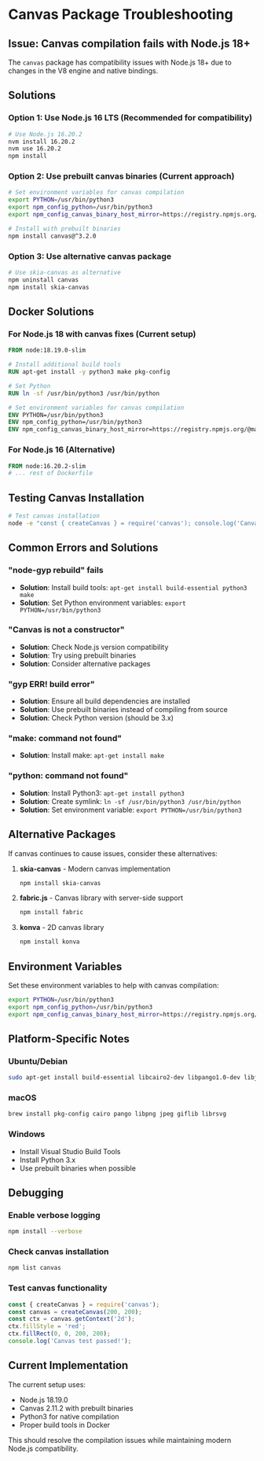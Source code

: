 # Canvas Package Troubleshooting

## Issue: Canvas compilation fails with Node.js 18+

The `canvas` package has compatibility issues with Node.js 18+ due to changes in the V8 engine and native bindings.

## Solutions

### Option 1: Use Node.js 16 LTS (Recommended for compatibility)
```bash
# Use Node.js 16.20.2
nvm install 16.20.2
nvm use 16.20.2
npm install
```

### Option 2: Use prebuilt canvas binaries (Current approach)
```bash
# Set environment variables for canvas compilation
export PYTHON=/usr/bin/python3
export npm_config_python=/usr/bin/python3
export npm_config_canvas_binary_host_mirror=https://registry.npmjs.org/@mapbox/node-pre-gyp-github-releases/download/

# Install with prebuilt binaries
npm install canvas@^3.2.0
```

### Option 3: Use alternative canvas package
```bash
# Use skia-canvas as alternative
npm uninstall canvas
npm install skia-canvas
```

## Docker Solutions

### For Node.js 18 with canvas fixes (Current setup)
```dockerfile
FROM node:18.19.0-slim

# Install additional build tools
RUN apt-get install -y python3 make pkg-config

# Set Python
RUN ln -sf /usr/bin/python3 /usr/bin/python

# Set environment variables for canvas compilation
ENV PYTHON=/usr/bin/python3
ENV npm_config_python=/usr/bin/python3
ENV npm_config_canvas_binary_host_mirror=https://registry.npmjs.org/@mapbox/node-pre-gyp-github-releases/download/
```

### For Node.js 16 (Alternative)
```dockerfile
FROM node:16.20.2-slim
# ... rest of Dockerfile
```

## Testing Canvas Installation

```bash
# Test canvas installation
node -e "const { createCanvas } = require('canvas'); console.log('Canvas works!');"
```

## Common Errors and Solutions

### "node-gyp rebuild" fails
- **Solution**: Install build tools: `apt-get install build-essential python3 make`
- **Solution**: Set Python environment variables: `export PYTHON=/usr/bin/python3`

### "Canvas is not a constructor"
- **Solution**: Check Node.js version compatibility
- **Solution**: Try using prebuilt binaries
- **Solution**: Consider alternative packages

### "gyp ERR! build error"
- **Solution**: Ensure all build dependencies are installed
- **Solution**: Use prebuilt binaries instead of compiling from source
- **Solution**: Check Python version (should be 3.x)

### "make: command not found"
- **Solution**: Install make: `apt-get install make`

### "python: command not found"
- **Solution**: Install Python3: `apt-get install python3`
- **Solution**: Create symlink: `ln -sf /usr/bin/python3 /usr/bin/python`
- **Solution**: Set environment variable: `export PYTHON=/usr/bin/python3`

## Alternative Packages

If canvas continues to cause issues, consider these alternatives:

1. **skia-canvas** - Modern canvas implementation
   ```bash
   npm install skia-canvas
   ```

2. **fabric.js** - Canvas library with server-side support
   ```bash
   npm install fabric
   ```

3. **konva** - 2D canvas library
   ```bash
   npm install konva
   ```

## Environment Variables

Set these environment variables to help with canvas compilation:

```bash
export PYTHON=/usr/bin/python3
export npm_config_python=/usr/bin/python3
export npm_config_canvas_binary_host_mirror=https://registry.npmjs.org/@mapbox/node-pre-gyp-github-releases/download/
```

## Platform-Specific Notes

### Ubuntu/Debian
```bash
sudo apt-get install build-essential libcairo2-dev libpango1.0-dev libjpeg-dev libgif-dev librsvg2-dev
```

### macOS
```bash
brew install pkg-config cairo pango libpng jpeg giflib librsvg
```

### Windows
- Install Visual Studio Build Tools
- Install Python 3.x
- Use prebuilt binaries when possible

## Debugging

### Enable verbose logging
```bash
npm install --verbose
```

### Check canvas installation
```bash
npm list canvas
```

### Test canvas functionality
```javascript
const { createCanvas } = require('canvas');
const canvas = createCanvas(200, 200);
const ctx = canvas.getContext('2d');
ctx.fillStyle = 'red';
ctx.fillRect(0, 0, 200, 200);
console.log('Canvas test passed!');
```

## Current Implementation

The current setup uses:
- Node.js 18.19.0
- Canvas 2.11.2 with prebuilt binaries
- Python3 for native compilation
- Proper build tools in Docker

This should resolve the compilation issues while maintaining modern Node.js compatibility.

